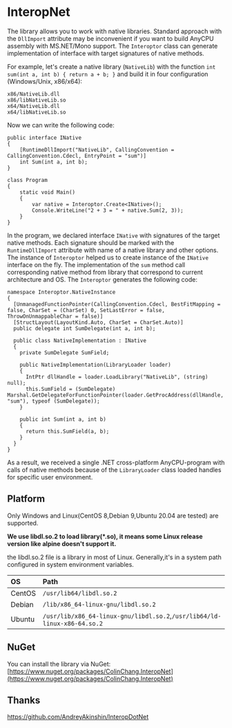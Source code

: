 # InteropNet #

The library allows you to work with native libraries. Standard approach with the `DllImport` attribute may be inconvenient if you want to build AnyCPU assembly with MS.NET/Mono support. The `Interoptor` class can generate implementation of interface with target signatures of native methods.

For example, let's create a native library (`NativeLib`) with the function `int sum(int a, int b) { return a + b; }` and build it in four configuration (Windows/Unix, x86/x64):

	x86/NativeLib.dll
	x86/libNativeLib.so
	x64/NativeLib.dll
	x64/libNativeLib.so

Now we can write the following code:

	public interface INative
	{
	    [RuntimeDllImport("NativeLib", CallingConvention = CallingConvention.Cdecl, EntryPoint = "sum")]
	    int Sum(int a, int b);
	}
	
	class Program
	{
	    static void Main()
	    {
	        var native = Interoptor.Create<INative>();
	        Console.WriteLine("2 + 3 = " + native.Sum(2, 3));
	    }
	}

In the program, we declared interface `INative` with signatures of the target native methods. Each signature should be marked with the `RuntimeDllImport` attribute with name of a native library and other options. The instance of `Interoptor` helped us to create instance of the `INative` interface on the fly. The implementation of the `sum` method call corresponding native method from library that correspond to current architecture and OS. The `Interoptor` generates the following code:

    namespace Interoptor.NativeInstance
    {
      [UnmanagedFunctionPointer(CallingConvention.Cdecl, BestFitMapping = false, CharSet = (CharSet) 0, SetLastError = false, ThrowOnUnmappableChar = false)]
      [StructLayout(LayoutKind.Auto, CharSet = CharSet.Auto)]
      public delegate int SumDelegate(int a, int b);

      public class NativeImplementation : INative
      {
        private SumDelegate SumField;

        public NativeImplementation(LibraryLoader loader)
        {
          IntPtr dllHandle = loader.LoadLibrary("NativeLib", (string) null);
          this.SumField = (SumDelegate) Marshal.GetDelegateForFunctionPointer(loader.GetProcAddress(dllHandle, "sum"), typeof (SumDelegate));
        }

        public int Sum(int a, int b)
        {
          return this.SumField(a, b);
        }
      }
    } 


As a result, we received a single .NET cross-platform AnyCPU-program with calls of native methods because of the `LibraryLoader` class loaded handles for specific user environment.

## Platform
Only Windows and Linux(CentOS 8,Debian 9,Ubuntu 20.04 are tested) are supported.

**We use libdl.so.2 to load library(*.so), it means some Linux release version like alpine doesn't support it.**

the libdl.so.2 file is a library in most of Linux. Generally,it's in a system path configured in system environment variables.

OS | Path
:-|:-
CentOS | `/usr/lib64/libdl.so.2`
Debian | `/lib/x86_64-linux-gnu/libdl.so.2`
Ubuntu | `/usr/lib/x86_64-linux-gnu/libdl.so.2`,`/usr/lib64/ld-linux-x86-64.so.2`

## NuGet

You can install the library via NuGet: [https://www.nuget.org/packages/ColinChang.InteropNet](https://www.nuget.org/packages/ColinChang.InteropNet)

## Thanks
https://github.com/AndreyAkinshin/InteropDotNet
